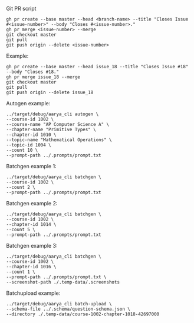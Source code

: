 Git PR script

```shell
gh pr create --base master --head <branch-name> --title "Closes Issue #<issue-number>" --body "Closes #<issue-number>."
gh pr merge <issue-number> --merge
git checkout master
git pull
git push origin --delete <issue-number>
```

Example:

```shell
gh pr create --base master --head issue_18 --title "Closes Issue #18" --body "Closes #18."
gh pr merge issue_18 --merge
git checkout master
git pull
git push origin --delete issue_18
```

Autogen example:

```shell
../target/debug/aarya_cli autogen \
--course-id 1002 \
--course-name "AP Computer Science A" \
--chapter-name "Primitive Types" \
--chapter-id 1010 \
--topic-name "Mathematical Operations" \
--topic-id 1004 \
--count 10 \
--prompt-path ../.prompts/prompt.txt
```

Batchgen example 1:

```shell
../target/debug/aarya_cli batchgen \
--course-id 1002 \
--count 2 \
--prompt-path ../.prompts/prompt.txt
```

Batchgen example 2:

```shell
../target/debug/aarya_cli batchgen \
--course-id 1002 \
--chapter-id 1014 \
--count 5 \
--prompt-path ../.prompts/prompt.txt
```

Batchgen example 3:

```shell
../target/debug/aarya_cli batchgen \
--course-id 1002 \
--chapter-id 1016 \
--count 1 \
--prompt-path ../.prompts/prompt.txt \
--screenshot-path ./.temp-data/.screenshots
```

Batchupload example:

```shell
../target/debug/aarya_cli batch-upload \
--schema-file ../.schema/question-schema.json \
--directory ./.temp-data/course-1002-chapter-1018-42697000
```
